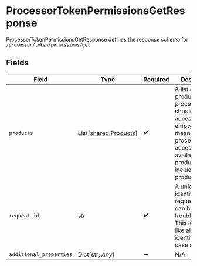 # ProcessorTokenPermissionsGetResponse

ProcessorTokenPermissionsGetResponse defines the response schema for `/processor/token/permissions/get`


## Fields

| Field                                                                                                                                                                 | Type                                                                                                                                                                  | Required                                                                                                                                                              | Description                                                                                                                                                           |
| --------------------------------------------------------------------------------------------------------------------------------------------------------------------- | --------------------------------------------------------------------------------------------------------------------------------------------------------------------- | --------------------------------------------------------------------------------------------------------------------------------------------------------------------- | --------------------------------------------------------------------------------------------------------------------------------------------------------------------- |
| `products`                                                                                                                                                            | List[[shared.Products](../../models/shared/products.md)]                                                                                                              | :heavy_check_mark:                                                                                                                                                    | A list of products the processor token should have access to. An empty list means that the processor has access to all available products, including future products. |
| `request_id`                                                                                                                                                          | *str*                                                                                                                                                                 | :heavy_check_mark:                                                                                                                                                    | A unique identifier for the request, which can be used for troubleshooting. This identifier, like all Plaid identifiers, is case sensitive.                           |
| `additional_properties`                                                                                                                                               | Dict[str, *Any*]                                                                                                                                                      | :heavy_minus_sign:                                                                                                                                                    | N/A                                                                                                                                                                   |